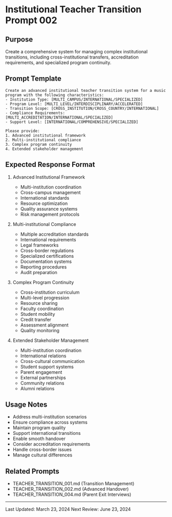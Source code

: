 # Institutional Teacher Transition Prompt 002

## Purpose
Create a comprehensive system for managing complex institutional transitions, including cross-institutional transfers, accreditation requirements, and specialized program continuity.

## Prompt Template
```
Create an advanced institutional teacher transition system for a music program with the following characteristics:
- Institution Type: [MULTI_CAMPUS/INTERNATIONAL/SPECIALIZED]
- Program Level: [MULTI_LEVEL/INTERDISCIPLINARY/ACCELERATED]
- Transition Scope: [CROSS_INSTITUTION/CROSS_COUNTRY/INTERNATIONAL]
- Compliance Requirements: [MULTI_ACCREDITATION/INTERNATIONAL/SPECIALIZED]
- Support Level: [INTERNATIONAL/COMPREHENSIVE/SPECIALIZED]

Please provide:
1. Advanced institutional framework
2. Multi-institutional compliance
3. Complex program continuity
4. Extended stakeholder management
```

## Expected Response Format
1. Advanced Institutional Framework
   - Multi-institution coordination
   - Cross-campus management
   - International standards
   - Resource optimization
   - Quality assurance systems
   - Risk management protocols

2. Multi-institutional Compliance
   - Multiple accreditation standards
   - International requirements
   - Legal frameworks
   - Cross-border regulations
   - Specialized certifications
   - Documentation systems
   - Reporting procedures
   - Audit preparation

3. Complex Program Continuity
   - Cross-institution curriculum
   - Multi-level progression
   - Resource sharing
   - Faculty coordination
   - Student mobility
   - Credit transfer
   - Assessment alignment
   - Quality monitoring

4. Extended Stakeholder Management
   - Multi-institution coordination
   - International relations
   - Cross-cultural communication
   - Student support systems
   - Parent engagement
   - External partnerships
   - Community relations
   - Alumni relations

## Usage Notes
- Address multi-institution scenarios
- Ensure compliance across systems
- Maintain program quality
- Support international transitions
- Enable smooth handover
- Consider accreditation requirements
- Handle cross-border issues
- Manage cultural differences

## Related Prompts
- TEACHER_TRANSITION_001.md (Transition Management)
- TEACHER_TRANSITION_002.md (Advanced Handover)
- TEACHER_TRANSITION_004.md (Parent Exit Interviews)

---
Last Updated: March 23, 2024
Next Review: June 23, 2024 